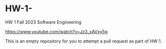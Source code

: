 # HW-1-

HW 1 Fall 2023 Software Engineering 

https://www.youtube.com/watch?v=Jz3_xAVxy5g

This is an empty repository for you to attempt a pull request as part of HW 1.


